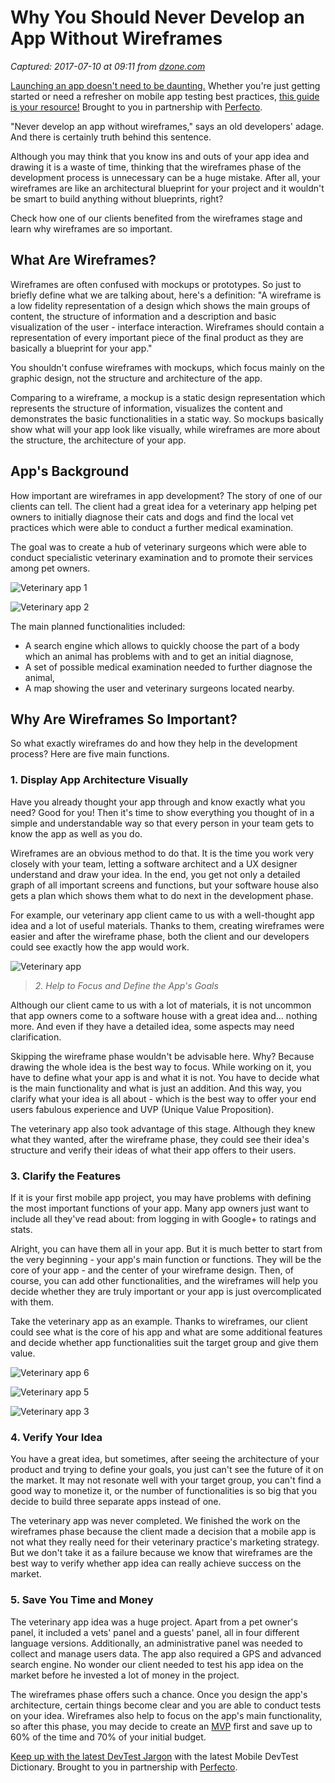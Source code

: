 # Why You Should Never Develop an App Without Wireframes

_Captured: 2017-07-10 at 09:11 from [dzone.com](https://dzone.com/articles/case-study-why-you-should-never-develop-an-app-wit?edition=306242&utm_source=Daily%20Digest&utm_medium=email&utm_campaign=dd%202017-07-09)_

[Launching an app doesn't need to be daunting.](https://dzone.com/go?i=204132&u=http%3A%2F%2Finfo.perfectomobile.com%2Febook-mobile-app-testing-best-practices.html%3Futm_source%3Dbgm-dzonespon) Whether you're just getting started or need a refresher on mobile app testing best practices, [this guide is your resource!](https://dzone.com/go?i=204132&u=http%3A%2F%2Finfo.perfectomobile.com%2Febook-mobile-app-testing-best-practices.html%3Futm_source%3Dbgm-dzonespon) Brought to you in partnership with [Perfecto](https://dzone.com/go?i=204132&u=http%3A%2F%2Finfo.perfectomobile.com%2Febook-mobile-app-testing-best-practices.html%3Futm_source%3Dbgm-dzonespon).

"Never develop an app without wireframes," says an old developers' adage. And there is certainly truth behind this sentence.

Although you may think that you know ins and outs of your app idea and drawing it is a waste of time, thinking that the wireframes phase of the development process is unnecessary can be a huge mistake. After all, your wireframes are like an architectural blueprint for your project and it wouldn't be smart to build anything without blueprints, right?

Check how one of our clients benefited from the wireframes stage and learn why wireframes are so important.

## What Are Wireframes?

Wireframes are often confused with mockups or prototypes. So just to briefly define what we are talking about, here's a definition: "A wireframe is a low fidelity representation of a design which shows the main groups of content, the structure of information and a description and basic visualization of the user - interface interaction. Wireframes should contain a representation of every important piece of the final product as they are basically a blueprint for your app."

You shouldn't confuse wireframes with mockups, which focus mainly on the graphic design, not the structure and architecture of the app.

Comparing to a wireframe, a mockup is a static design representation which represents the structure of information, visualizes the content and demonstrates the basic functionalities in a static way. So mockups basically show what will your app look like visually, while wireframes are more about the structure, the architecture of your app.

## App's Background

How important are wireframes in app development? The story of one of our clients can tell. The client had a great idea for a veterinary app helping pet owners to initially diagnose their cats and dogs and find the local vet practices which were able to conduct a further medical examination.

The goal was to create a hub of veterinary surgeons which were able to conduct specialistic veterinary examination and to promote their services among pet owners.

![Veterinary app 1](https://www.ready4s.com/blog/wp-content/uploads/2017/03/Veterinary-app-1.png)

![Veterinary app 2](https://www.ready4s.com/blog/wp-content/uploads/2017/03/Veterinary-app-2.png)

The main planned functionalities included:

  * A search engine which allows to quickly choose the part of a body which an animal has problems with and to get an initial diagnose,
  * A set of possible medical examination needed to further diagnose the animal,
  * A map showing the user and veterinary surgeons located nearby.

## Why Are Wireframes So Important?

So what exactly wireframes do and how they help in the development process? Here are five main functions.

### 1\. Display App Architecture Visually

Have you already thought your app through and know exactly what you need? Good for you! Then it's time to show everything you thought of in a simple and understandable way so that every person in your team gets to know the app as well as you do.

Wireframes are an obvious method to do that. It is the time you work very closely with your team, letting a software architect and a UX designer understand and draw your idea. In the end, you get not only a detailed graph of all important screens and functions, but your software house also gets a plan which shows them what to do next in the development phase.

For example, our veterinary app client came to us with a well-thought app idea and a lot of useful materials. Thanks to them, creating wireframes were easier and after the wireframe phase, both the client and our developers could see exactly how the app would work.

![Veterinary app](https://www.ready4s.com/blog/wp-content/uploads/2017/03/Veterinary-app.png)

> _2. Help to Focus and Define the App's Goals_

Although our client came to us with a lot of materials, it is not uncommon that app owners come to a software house with a great idea and… nothing more. And even if they have a detailed idea, some aspects may need clarification.

Skipping the wireframe phase wouldn't be advisable here. Why? Because drawing the whole idea is the best way to focus. While working on it, you have to define what your app is and what it is not. You have to decide what is the main functionality and what is just an addition. And this way, you clarify what your idea is all about - which is the best way to offer your end users fabulous experience and UVP (Unique Value Proposition).

The veterinary app also took advantage of this stage. Although they knew what they wanted, after the wireframe phase, they could see their idea's structure and verify their ideas of what their app offers to their users.

### 3\. Clarify the Features

If it is your first mobile app project, you may have problems with defining the most important functions of your app. Many app owners just want to include all they've read about: from logging in with Google+ to ratings and stats.

Alright, you can have them all in your app. But it is much better to start from the very beginning - your app's main function or functions. They will be the core of your app - and the center of your wireframe design. Then, of course, you can add other functionalities, and the wireframes will help you decide whether they are truly important or your app is just overcomplicated with them.

Take the veterinary app as an example. Thanks to wireframes, our client could see what is the core of his app and what are some additional features and decide whether app functionalities suit the target group and give them value.

![Veterinary app 6](https://www.ready4s.com/blog/wp-content/uploads/2017/03/Veterinary-app-6.png)

![Veterinary app 5](https://www.ready4s.com/blog/wp-content/uploads/2017/03/Veterinary-app-5.png)

![Veterinary app 3](https://www.ready4s.com/blog/wp-content/uploads/2017/03/Veterinary-app-3.png)

### 4\. Verify Your Idea

You have a great idea, but sometimes, after seeing the architecture of your product and trying to define your goals, you just can't see the future of it on the market. It may not resonate well with your target group, you can't find a good way to monetize it, or the number of functionalities is so big that you decide to build three separate apps instead of one.

The veterinary app was never completed. We finished the work on the wireframes phase because the client made a decision that a mobile app is not what they really need for their veterinary practice's marketing strategy. But we don't take it as a failure because we know that wireframes are the best way to verify whether app idea can really achieve success on the market.

### 5\. Save You Time and Money

The veterinary app idea was a huge project. Apart from a pet owner's panel, it included a vets' panel and a guests' panel, all in four different language versions. Additionally, an administrative panel was needed to collect and manage users data. The app also required a GPS and advanced search engine. No wonder our client needed to test his app idea on the market before he invested a lot of money in the project.

The wireframes phase offers such a chance. Once you design the app's architecture, certain things become clear and you are able to conduct tests on your idea. Wireframes also help to focus on the app's main functionality, so after this phase, you may decide to create an [MVP](https://www.ready4s.com/mobile-app-mvp/) first and save up to 60% of the time and 70% of your initial budget.

[Keep up with the latest DevTest Jargon](https://dzone.com/go?i=204133&u=http%3A%2F%2Finfo.perfectomobile.com%2Fmobile-devtest-dictionary.html%3Futm_source%3Dmmg-dzonespon) with the latest Mobile DevTest Dictionary. Brought to you in partnership with [Perfecto](https://dzone.com/go?i=204133&u=http%3A%2F%2Finfo.perfectomobile.com%2Fmobile-devtest-dictionary.html%3Futm_source%3Dmmg-dzonespon).
